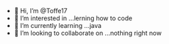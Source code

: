 - 👋 Hi, I’m @Toffe17
- 👀 I’m interested in ...lerning how to code
- 🌱 I’m currently learning ...java
- 💞️ I’m looking to collaborate on ...nothing right now

<!---
Toffe17/Toffe17 is a ✨ special ✨ repository because its `README.md` (this file) appears on your GitHub profile.
You can click the Preview link to take a look at your changes.
--->
